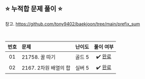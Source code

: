## ⭐️ 누적합 문제 풀이 ⭐️ 

참고. https://github.com/tony9402/baekjoon/tree/main/prefix_sum

<br>

<!-- 💭 [진행 중]  ✔️ [완료] -->

| **번호** | **문제** | **난이도** | **풀이 여부** |
|:--------:|:--------|:----------:|:-----------:|
| 01 | 21758. 꿀 따기 | 골드 5 | ✔️ [완료](https://github.com/yuuforest/Baekjoon/blob/main/python/%EB%88%84%EC%A0%81%ED%95%A9/Prob21758.py) |
| 02 | 2167. 2차원 배열의 합 | 실버 5 | ✔️ [완료](https://github.com/yuuforest/Baekjoon/blob/main/python/%EB%88%84%EC%A0%81%ED%95%A9/Prob2167.py) |
